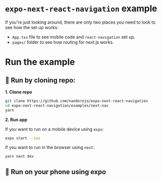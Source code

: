 # `expo-next-react-navigation` example

If you're just looking around, there are only two places you need to look to see how the set up works:

- `App.tsx` file to see mobile code and `react-navigation` set up.
- `pages/` folder to see how routing for next.js works.

# Run the example

## 👾 Run by cloning repo:

**1. Clone repo**

```sh
git clone https://github.com/nandorojo/expo-next-react-navigation
cd expo-next-react-navigation/examples/next-nav
yarn
```

**2. Run app**

If you want to run on a mobile device using `expo`:

```sh
expo start --ios
```

If you want to run in the browser using `next`:

```sh
yarn next dev
```

## 📲 Run on your phone using expo
